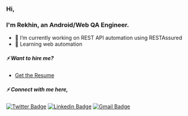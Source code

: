 ### Hi, 
### I'm Rekhin, an Android/Web QA Engineer.

- 🔭 I’m currently working on REST API automation using RESTAssured
- 🌱 Learning web automation

##### ⚡ Want to hire me?
* [Get the Resume](https://github.com/rekhinnvs/rekhinnvs/blob/master/CV_Rekhin_NV_2020.pdf)

##### ⚡ Connect with me here,
[![Twitter Badge](https://img.shields.io/badge/-rekhin-blue?style=plastic&logo=Twitter&logoColor=white&link=https://twitter.com/rekhinnvs/)](https://twitter.com/rekhinnvs/)
[![Linkedin Badge](https://img.shields.io/badge/-rekhin-blue?style=plastic&logo=Linkedin&logoColor=white&link=https://www.linkedin.com/in/rekhinnvs/)](https://www.linkedin.com/in/rekhinnvs/)
[![Gmail Badge](https://img.shields.io/badge/-rekhinnvs@gmail.com-c14438?style=plastic&logo=Gmail&logoColor=white&link=mailto:15203012@iubat.edu)](mailto:15203012@iubat.edu)

<!--
**rekhinnvs/rekhinnvs** is a ✨ _special_ ✨ repository because its `README.md` (this file) appears on your GitHub profile.

Here are some ideas to get you started:

- 🔭 I’m currently working on ...
- 🌱 I’m currently learning ...
- 👯 I’m looking to collaborate on ...
- 🤔 I’m looking for help with ...
- 💬 Ask me about ...
- 📫 How to reach me: ...
- 😄 Pronouns: ...
- ⚡ Fun fact: ...
-->
